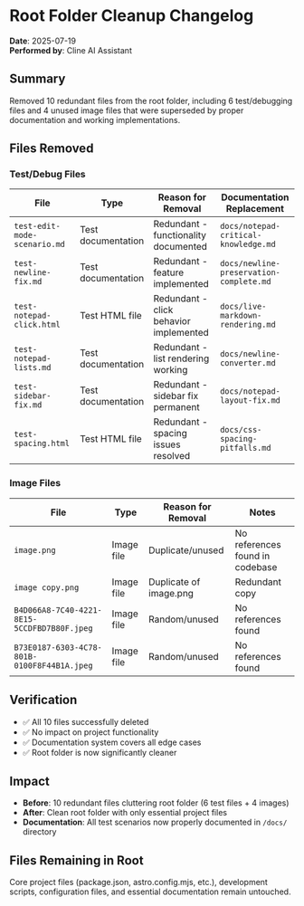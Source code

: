 # Root Folder Cleanup Changelog

**Date**: 2025-07-19  
**Performed by**: Cline AI Assistant

## Summary
Removed 10 redundant files from the root folder, including 6 test/debugging files and 4 unused image files that were superseded by proper documentation and working implementations.

## Files Removed

### Test/Debug Files
| File | Type | Reason for Removal | Documentation Replacement |
|------|------|-------------------|--------------------------|
| `test-edit-mode-scenario.md` | Test documentation | Redundant - functionality documented | `docs/notepad-critical-knowledge.md` |
| `test-newline-fix.md` | Test documentation | Redundant - feature implemented | `docs/newline-preservation-complete.md` |
| `test-notepad-click.html` | Test HTML file | Redundant - click behavior implemented | `docs/live-markdown-rendering.md` |
| `test-notepad-lists.md` | Test documentation | Redundant - list rendering working | `docs/newline-converter.md` |
| `test-sidebar-fix.md` | Test documentation | Redundant - sidebar fix permanent | `docs/notepad-layout-fix.md` |
| `test-spacing.html` | Test HTML file | Redundant - spacing issues resolved | `docs/css-spacing-pitfalls.md` |

### Image Files
| File | Type | Reason for Removal | Notes |
|------|------|-------------------|--------|
| `image.png` | Image file | Duplicate/unused | No references found in codebase |
| `image copy.png` | Image file | Duplicate of image.png | Redundant copy |
| `B4D066A8-7C40-4221-8E15-5CCDFBD7B80F.jpeg` | Image file | Random/unused | No references found |
| `B73E0187-6303-4C78-801B-0100F8F44B1A.jpeg` | Image file | Random/unused | No references found |

## Verification
- ✅ All 10 files successfully deleted
- ✅ No impact on project functionality
- ✅ Documentation system covers all edge cases
- ✅ Root folder is now significantly cleaner

## Impact
- **Before**: 10 redundant files cluttering root folder (6 test files + 4 images)
- **After**: Clean root folder with only essential project files
- **Documentation**: All test scenarios now properly documented in `/docs/` directory

## Files Remaining in Root
Core project files (package.json, astro.config.mjs, etc.), development scripts, configuration files, and essential documentation remain untouched.
